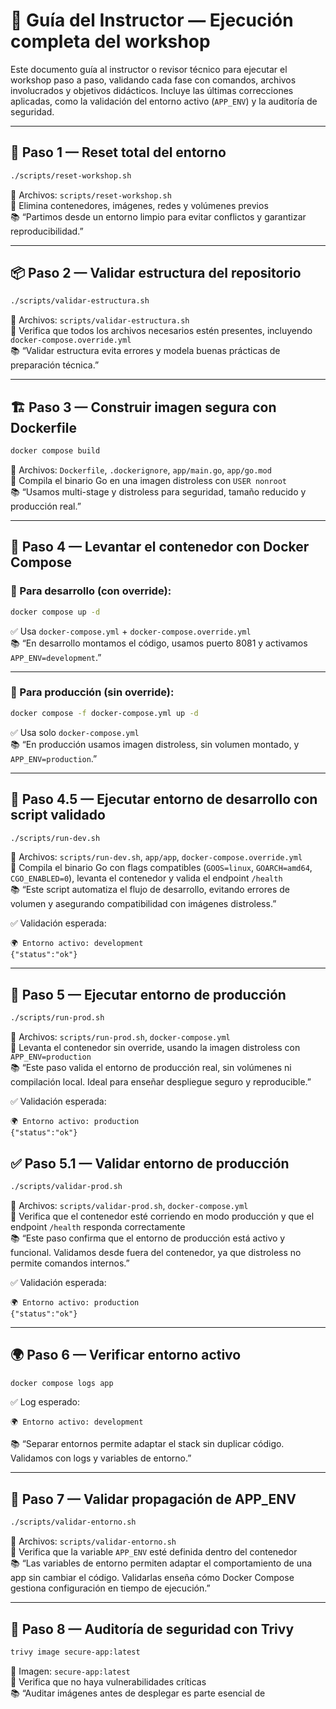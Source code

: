 # 🧠 Guía del Instructor — Ejecución completa del workshop

Este documento guía al instructor o revisor técnico para ejecutar el workshop paso a paso, validando cada fase con comandos, archivos involucrados y objetivos didácticos. Incluye las últimas correcciones aplicadas, como la validación del entorno activo (`APP_ENV`) y la auditoría de seguridad.

---

## 🔁 Paso 1 — Reset total del entorno

```bash
./scripts/reset-workshop.sh
```

📂 Archivos: `scripts/reset-workshop.sh`  
🎯 Elimina contenedores, imágenes, redes y volúmenes previos  
📚 “Partimos desde un entorno limpio para evitar conflictos y garantizar reproducibilidad.”

---

## 📦 Paso 2 — Validar estructura del repositorio

```bash
./scripts/validar-estructura.sh
```

📂 Archivos: `scripts/validar-estructura.sh`  
🎯 Verifica que todos los archivos necesarios estén presentes, incluyendo `docker-compose.override.yml`  
📚 “Validar estructura evita errores y modela buenas prácticas de preparación técnica.”

---

## 🏗️ Paso 3 — Construir imagen segura con Dockerfile

```bash
docker compose build
```

📂 Archivos: `Dockerfile`, `.dockerignore`, `app/main.go`, `app/go.mod`  
🎯 Compila el binario Go en una imagen distroless con `USER nonroot`  
📚 “Usamos multi-stage y distroless para seguridad, tamaño reducido y producción real.”

---

## 🐳 Paso 4 — Levantar el contenedor con Docker Compose

### 🔧 Para desarrollo (con override):

```bash
docker compose up -d
```

✅ Usa `docker-compose.yml` + `docker-compose.override.yml`  
📚 “En desarrollo montamos el código, usamos puerto 8081 y activamos `APP_ENV=development`.”

---

### 🔐 Para producción (sin override):

```bash
docker compose -f docker-compose.yml up -d
```

✅ Usa solo `docker-compose.yml`  
📚 “En producción usamos imagen distroless, sin volumen montado, y `APP_ENV=production`.”


---

## 🧠 Paso 4.5 — Ejecutar entorno de desarrollo con script validado

```bash
./scripts/run-dev.sh
```

📂 Archivos: `scripts/run-dev.sh`, `app/app`, `docker-compose.override.yml`  
🎯 Compila el binario Go con flags compatibles (`GOOS=linux`, `GOARCH=amd64`, `CGO_ENABLED=0`), levanta el contenedor y valida el endpoint `/health`  
📚 “Este script automatiza el flujo de desarrollo, evitando errores de volumen y asegurando compatibilidad con imágenes distroless.”

✅ Validación esperada:

```
🌍 Entorno activo: development
{"status":"ok"}
```

---

## 🚀 Paso 5 — Ejecutar entorno de producción

```bash
./scripts/run-prod.sh
```

📂 Archivos: `scripts/run-prod.sh`, `docker-compose.yml`  
🎯 Levanta el contenedor sin override, usando la imagen distroless con `APP_ENV=production`  
📚 “Este paso valida el entorno de producción real, sin volúmenes ni compilación local. Ideal para enseñar despliegue seguro y reproducible.”

✅ Validación esperada:

```
🌍 Entorno activo: production
{"status":"ok"}
```

## ✅ Paso 5.1 — Validar entorno de producción

```bash
./scripts/validar-prod.sh
```

📂 Archivos: `scripts/validar-prod.sh`, `docker-compose.yml`  
🎯 Verifica que el contenedor esté corriendo en modo producción y que el endpoint `/health` responda correctamente  
📚 “Este paso confirma que el entorno de producción está activo y funcional. Validamos desde fuera del contenedor, ya que distroless no permite comandos internos.”

✅ Validación esperada:

```
🌍 Entorno activo: production
{"status":"ok"}
```


---

## 🌍 Paso 6 — Verificar entorno activo

```bash
docker compose logs app
```

✅ Log esperado:

```
🌍 Entorno activo: development
```

📚 “Separar entornos permite adaptar el stack sin duplicar código. Validamos con logs y variables de entorno.”

---

## 🧠 Paso 7 — Validar propagación de APP_ENV

```bash
./scripts/validar-entorno.sh
```

📂 Archivos: `scripts/validar-entorno.sh`  
🎯 Verifica que la variable `APP_ENV` esté definida dentro del contenedor  
📚 “Las variables de entorno permiten adaptar el comportamiento de una app sin cambiar el código. Validarlas enseña cómo Docker Compose gestiona configuración en tiempo de ejecución.”

---

## 🔐 Paso 8 — Auditoría de seguridad con Trivy

```bash
trivy image secure-app:latest
```

📂 Imagen: `secure-app:latest`  
🎯 Verifica que no haya vulnerabilidades críticas  
📚 “Auditar imágenes antes de desplegar es parte esencial de
